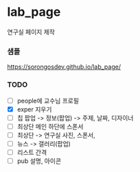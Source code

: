 # lab_page

연구실 페이지 제작

### 샘플

https://sorongosdev.github.io/lab_page/

### TODO

- [ ] people에 교수님 프로필
- [x] exper 지우기
- [ ] 칩 팝업 -> 정보(팝업) -> 주제, 날짜, 디자이너
- [ ] 최상단 메인 하단에 스폰서
- [ ] 최상단 -> 연구실 사진, 스폰서,
- [ ] 뉴스 -> 갤러리(팝업)
- [ ] 리스트 간격
- [ ] pub 설명, 아이콘
